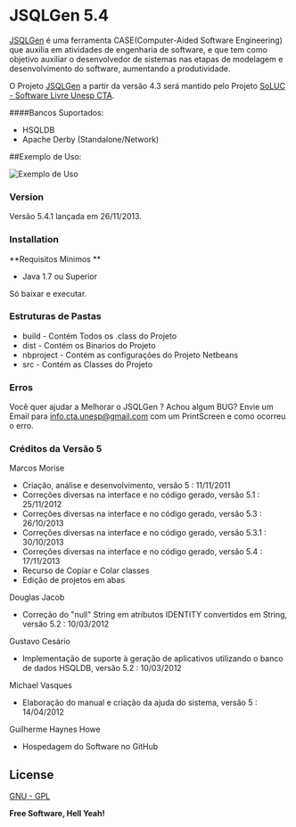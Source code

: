 # JSQLGen 5.4

[JSQLGen] é uma ferramenta CASE(Computer-Aided Software Engineering) que auxilia em atividades de engenharia de software, e que tem como objetivo auxiliar o desenvolvedor de sistemas nas etapas de modelagem e desenvolvimento do software, aumentando a produtividade.

O Projeto [JSQLGen] a partir da versão 4.3 será mantido pelo Projeto [SoLUC - Software Livre Unesp CTA].

####Bancos Suportados:
  - HSQLDB
  - Apache Derby (Standalone/Network)

##Exemplo de Uso:

![Exemplo de Uso][1]

### Version
Versão 5.4.1 lançada em 26/11/2013.

### Installation
**Requisitos Minimos **
- Java 1.7 ou Superior

Só baixar e executar.

### Estruturas de Pastas

* build - Contém Todos os .class do Projeto
* dist - Contém os Binarios do Projeto
* nbproject - Contém as configurações do Projeto Netbeans
* src - Contém as Classes do Projeto


### Erros

Você quer ajudar a  Melhorar o JSQLGen ? Achou algum BUG?
Envie um Email para [info.cta.unesp@gmail.com] com um PrintScreen e como ocorreu o erro.

### Créditos da Versão 5
Marcos Morise 
* Criação, análise e desenvolvimento, versão 5  : 11/11/2011
* Correções diversas na interface e no código gerado, versão 5.1  : 25/11/2012
* Correções diversas na interface e no código gerado, versão 5.3 : 26/10/2013
* Correções diversas na interface e no código gerado, versão 5.3.1 : 30/10/2013
* Correções diversas na interface e no código gerado, versão 5.4 : 17/11/2013 
* Recurso de Copiar e Colar classes
* Edição de projetos em abas

Douglas Jacob 
* Correção do "null" String em atributos IDENTITY convertidos em String, versão 5.2 : 10/03/2012

Gustavo Cesário
* Implementação de suporte à geração de aplicativos utilizando o banco de dados HSQLDB, versão 5.2 : 10/03/2012

Michael Vasques 
* Elaboração do manual e criação da ajuda do sistema, versão 5 : 14/04/2012

Guilherme Haynes Howe
* Hospedagem do Software no GitHub

License
----
[GNU - GPL]

**Free Software, Hell Yeah!**

[SoLUC - Software Livre Unesp CTA]:https://sites.google.com/site/projetosoluc/
[JSQLGen]:http://zerossb.github.io/JSQLGen/site/
[1]:https://sites.google.com/site/jsqlgen/_/rsrc/1385490079396/home/JSQLGen5_4_1-2013-11-26.png?raw=true
[info.cta.unesp@gmail.com]:mailto:info.cta.unesp@gmail.com.
[GNU - GPL]:http://www.gnu.org/copyleft/gpl.html
